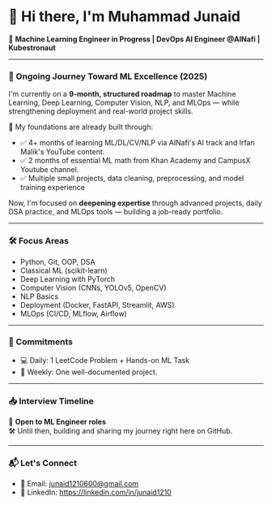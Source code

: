 # 👋 Hi there, I'm Muhammad Junaid

🎯 **Machine Learning Engineer in Progress | DevOps AI Engineer @AlNafi | Kubestronaut**

---

### 🚀 Ongoing Journey Toward ML Excellence (2025)

I'm currently on a **9-month, structured roadmap** to master Machine Learning, Deep Learning, Computer Vision, NLP, and MLOps — while strengthening deployment and real-world project skills.

🧠 My foundations are already built through:
- ✅ 4+ months of learning ML/DL/CV/NLP via AlNafi's AI track and Irfan Malik's YouTube content.  
- ✅ 2 months of essential ML math from Khan Academy and CampusX Youtube channel.  
- ✅ Multiple small projects, data cleaning, preprocessing, and model training experience

Now, I'm focused on **deepening expertise** through advanced projects, daily DSA practice, and MLOps tools — building a job-ready portfolio.

---

### 🛠️ Focus Areas
- Python, Git, OOP, DSA
- Classical ML (scikit-learn)
- Deep Learning with PyTorch
- Computer Vision (CNNs, YOLOv5, OpenCV)
- NLP Basics
- Deployment (Docker, FastAPI, Streamlit, AWS)
- MLOps (CI/CD, MLflow, Airflow)

---

### 📌 Commitments

- 💻 Daily: 1 LeetCode Problem + Hands-on ML Task  
- 📁 Weekly: One well-documented project.

---

### 📥 Interview Timeline
📅 **Open to ML Engineer roles**  
🛠️ Until then, building and sharing my journey right here on GitHub.

---

### 📬 Let's Connect

- 📧 Email: junaid1210600@gmail.com  
- 🔗 LinkedIn: https://linkedin.com/in/junaid1210
